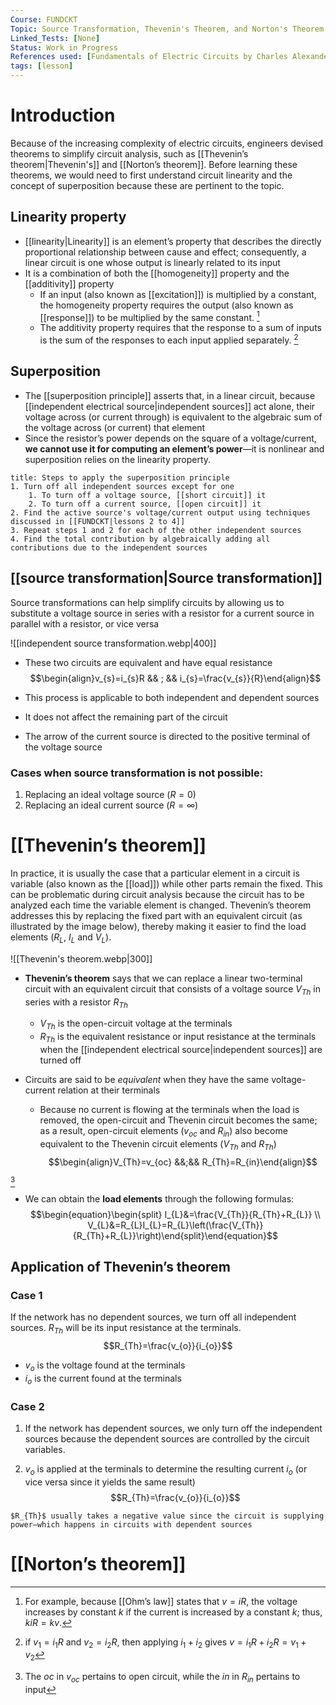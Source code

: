 ```yaml
---
Course: FUNDCKT
Topic: Source Transformation, Thevenin's Theorem, and Norton's Theorem
Linked_Tests: [None]
Status: Work in Progress
References used: [Fundamentals of Electric Circuits by Charles Alexander and Matthew Sadiku (Chapter 4)]
tags: [lesson]
---
```


# Introduction

Because of the increasing complexity of electric circuits, engineers devised theorems to simplify circuit analysis, such as [[Thevenin’s theorem|Thevenin's]] and [[Norton’s theorem]]. Before learning these theorems, we would need to first understand circuit linearity and the concept of superposition because these are pertinent to the topic.

## Linearity property

- [[linearity|Linearity]] is an element’s property that describes the directly proportional relationship between cause and effect; consequently, a linear circuit is one whose output is linearly related to its input
- It is a combination of both the [[homogeneity]] property and the [[additivity]] property
	- If an input (also known as [[excitation]]) is multiplied by a constant, the homogeneity property requires the output (also known as [[response]]) to be multiplied by the same constant. [^homogeneity]
	- The additivity property requires that the response to a sum of inputs is the sum of the responses to each input applied separately. [^additivity]

## Superposition

- The [[superposition principle]] asserts that, in a linear circuit, because [[independent electrical source|independent sources]] act alone, their voltage across (or current through) is equivalent to the algebraic sum of the voltage across (or current) that element
- Since the resistor’s power depends on the square of a voltage/current, **we cannot use it for computing an element’s power**—it is nonlinear and superposition relies on the linearity property.

```ad-example
title: Steps to apply the superposition principle
1. Turn off all independent sources except for one
	1. To turn off a voltage source, [[short circuit]] it
	2. To turn off a current source, [[open circuit]] it
2. Find the active source's voltage/current output using techniques discussed in [[FUNDCKT|lessons 2 to 4]]
3. Repeat steps 1 and 2 for each of the other independent sources
4. Find the total contribution by algebraically adding all contributions due to the independent sources
```

## [[source transformation|Source transformation]]

Source transformations can help simplify circuits by allowing us to substitute a voltage source in series with a resistor for a current source in parallel with a resistor, or vice versa

![[independent source transformation.webp|400]]

- These two circuits are equivalent and have equal resistance $$\begin{align}v_{s}=i_{s}R && ; && i_{s}=\frac{v_{s}}{R}\end{align}$$

- This process is applicable to both independent and dependent sources
- It does not affect the remaining part of the circuit
- The arrow of the current source is directed to the positive terminal of the voltage source

### Cases when source transformation is not possible:

1. Replacing an ideal voltage source ($R=0$)
2. Replacing an ideal current source ($R=\infty$)

# [[Thevenin’s theorem]]

In practice, it is usually the case that a particular element in a circuit is variable (also known as the [[load]]) while other parts remain the fixed. This can be problematic during circuit analysis because the circuit has to be analyzed each time the variable element is changed. Thevenin’s theorem addresses this by replacing the fixed part with an equivalent circuit (as illustrated by the image below), thereby making it easier to find the load elements ($R_{L}$, $I_{L}$ and $V_{L}$).

![[Thevenin's theorem.webp|300]]

- **Thevenin’s theorem** says that we can replace a linear two-terminal circuit with an equivalent circuit that consists of a voltage source $V_{Th}$ in series with a resistor $R_{Th}$
	- $V_{Th}$ is the open-circuit voltage at the terminals
	- $R_{Th}$ is the equivalent resistance or input resistance at the terminals when the [[independent electrical source|independent sources]] are turned off
- Circuits are said to be *equivalent* when they have the same voltage-current relation at their terminals

	- Because no current is flowing at the terminals when the load is removed, the open-circuit and Thevenin circuit becomes the same; as a result, open-circuit elements ($v_{oc}$ and $R_{in}$) also become equivalent to the Thevenin circuit elements ($V_{Th}$ and $R_{Th}$) $$\begin{align}V_{Th}=v_{oc} &&;&& R_{Th}=R_{in}\end{align}$$

 [^open_circuit_elements]

- We can obtain the **load elements** through the following formulas: $$\begin{equation}\begin{split} I_{L}&=\frac{V_{Th}}{R_{Th}+R_{L}} \\ V_{L}&=R_{L}I_{L}=R_{L}\left(\frac{V_{Th}}{R_{Th}+R_{L}}\right)\end{split}\end{equation}$$

## Application of Thevenin’s theorem

### Case 1

If the network has no dependent sources, we turn off all independent sources. $R_{Th}$ will be its input resistance at the terminals. $$R_{Th}=\frac{v_{o}}{i_{o}}$$

- $v_{o}$ is the voltage found at the terminals
- $i_{o}$ is the current found at the terminals

### Case 2

1. If the network has dependent sources, we only turn off the independent sources because the dependent sources are controlled by the circuit variables.

2. $v_{o}$ is applied at the terminals to determine the resulting current $i_{o}$ (or vice versa since it yields the same result)$$R_{Th}=\frac{v_{o}}{i_{o}}$$

```ad-note
$R_{Th}$ usually takes a negative value since the circuit is supplying power—which happens in circuits with dependent sources
```

# [[Norton’s theorem]]

[^homogeneity]: For example, because [[Ohm’s law]] states that $v=iR$, the voltage increases by constant $k$ if the current is increased by a constant $k$; thus, $kiR=kv$.
[^additivity]: if $v_{1}=i_{1}R$ and $v_{2}=i_{2}R$, then applying $i_{1}+i_{2}$ gives $v=i_{1}R+i_{2}R=v_{1}+v_{2}$
[^open_circuit_elements]: The $oc$ in $v_{oc}$ pertains to open circuit, while the $in$ in $R_{in}$ pertains to input
